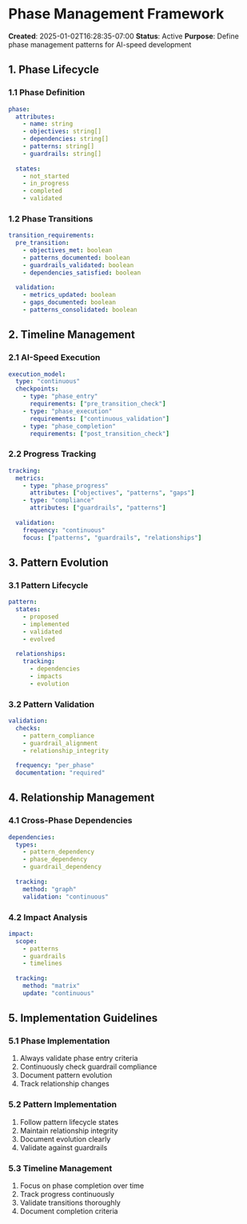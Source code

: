 # Phase Management Framework
**Created**: 2025-01-02T16:28:35-07:00
**Status**: Active
**Purpose**: Define phase management patterns for AI-speed development

## 1. Phase Lifecycle

### 1.1 Phase Definition
```yaml
phase:
  attributes:
    - name: string
    - objectives: string[]
    - dependencies: string[]
    - patterns: string[]
    - guardrails: string[]
  
  states:
    - not_started
    - in_progress
    - completed
    - validated
```

### 1.2 Phase Transitions
```yaml
transition_requirements:
  pre_transition:
    - objectives_met: boolean
    - patterns_documented: boolean
    - guardrails_validated: boolean
    - dependencies_satisfied: boolean
  
  validation:
    - metrics_updated: boolean
    - gaps_documented: boolean
    - patterns_consolidated: boolean
```

## 2. Timeline Management

### 2.1 AI-Speed Execution
```yaml
execution_model:
  type: "continuous"
  checkpoints:
    - type: "phase_entry"
      requirements: ["pre_transition_check"]
    - type: "phase_execution"
      requirements: ["continuous_validation"]
    - type: "phase_completion"
      requirements: ["post_transition_check"]
```

### 2.2 Progress Tracking
```yaml
tracking:
  metrics:
    - type: "phase_progress"
      attributes: ["objectives", "patterns", "gaps"]
    - type: "compliance"
      attributes: ["guardrails", "patterns"]
  
  validation:
    frequency: "continuous"
    focus: ["patterns", "guardrails", "relationships"]
```

## 3. Pattern Evolution

### 3.1 Pattern Lifecycle
```yaml
pattern:
  states:
    - proposed
    - implemented
    - validated
    - evolved
  
  relationships:
    tracking:
      - dependencies
      - impacts
      - evolution
```

### 3.2 Pattern Validation
```yaml
validation:
  checks:
    - pattern_compliance
    - guardrail_alignment
    - relationship_integrity
  
  frequency: "per_phase"
  documentation: "required"
```

## 4. Relationship Management

### 4.1 Cross-Phase Dependencies
```yaml
dependencies:
  types:
    - pattern_dependency
    - phase_dependency
    - guardrail_dependency
  
  tracking:
    method: "graph"
    validation: "continuous"
```

### 4.2 Impact Analysis
```yaml
impact:
  scope:
    - patterns
    - guardrails
    - timelines
  
  tracking:
    method: "matrix"
    update: "continuous"
```

## 5. Implementation Guidelines

### 5.1 Phase Implementation
1. Always validate phase entry criteria
2. Continuously check guardrail compliance
3. Document pattern evolution
4. Track relationship changes

### 5.2 Pattern Implementation
1. Follow pattern lifecycle states
2. Maintain relationship integrity
3. Document evolution clearly
4. Validate against guardrails

### 5.3 Timeline Management
1. Focus on phase completion over time
2. Track progress continuously
3. Validate transitions thoroughly
4. Document completion criteria
